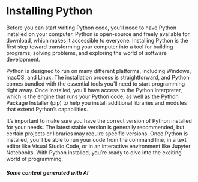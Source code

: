 # Installing Python

Before you can start writing Python code, you’ll need to have Python installed on your computer. Python is open-source and freely available for download, which makes it accessible to everyone. Installing Python is the first step toward transforming your computer into a tool for building programs, solving problems, and exploring the world of software development.

Python is designed to run on many different platforms, including Windows, macOS, and Linux. The installation process is straightforward, and Python comes bundled with the essential tools you’ll need to start programming right away. Once installed, you’ll have access to the Python interpreter, which is the engine that runs your Python code, as well as the Python Package Installer (pip) to help you install additional libraries and modules that extend Python’s capabilities.

It’s important to make sure you have the correct version of Python installed for your needs. The latest stable version is generally recommended, but certain projects or libraries may require specific versions. Once Python is installed, you’ll be able to run your code from the command line, in a text editor like Visual Studio Code, or in an interactive environment like Jupyter Notebooks. With Python installed, you’re ready to dive into the exciting world of programming.

##### Some content generated with AI
